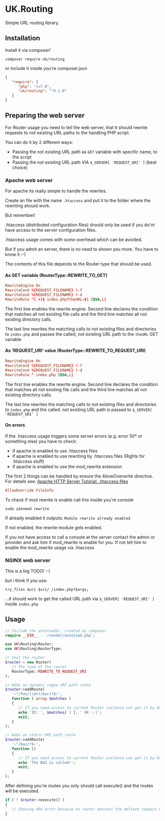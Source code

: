 # UK.Routing
Simple URL routing library.

## Installation

Install it via composer!

```shell
composer require uk/routing
```

or include it inside you're composer.json

```json
{
   "require": {
      "php": ">=7.0",
      "uk/routing": "^0.1.0"
   }
}
```

## Preparing the web server

For Router usage you need to tell the web server, that it should rewrite requests to not existing URL paths
to the handling PHP script.

You can do it by 2 different ways:

* Passing the not existing URL path as `GET` variable with specific name, to the script
* Passing the not existing URL path VIA `$_SERVER[ 'REQUEST_URI' ]` (best choice)

### Apache web server

For apache its really simple to handle the rewrites.

Create an file with the name `.htaccess` and put it to the folder where the rewriting should work.

But remember!

.htaccess (distributed configuration files) should only be used if you do'nt have access to the server configuration files.

.htaccess usage comes with some overhead which can be avoided.

But if you admit an server, there is no need to shown you more. You have to know it :-)

The contents of this file depends to the Router type that should be used.

#### As GET variable (RouterType::REWRITE_TO_GET)

```conf
RewriteEngine On
RewriteCond %{REQUEST_FILENAME} !-f
RewriteCond %{REQUEST_FILENAME} !-d
RewriteRule ^(.+)$ index.php?theURL=$1 [QSA,L]
```

The first line enables the rewrite engine. Second line declares the condition that matches all not existing file calls
and the third line matches all not existing directory calls.

The last line rewrites the matching calls to not existing files and directories to `index.php` and passes the called,
not existing URL path to the `theURL` GET variable

#### As 'REQUEST_URI' value (RouterType::REWRITE_TO_REQUEST_URI)

```conf
RewriteEngine On
RewriteCond %{REQUEST_FILENAME} !-f
RewriteCond %{REQUEST_FILENAME} !-d
RewriteRule ^ index.php [QSA,L]
```

The first line enables the rewrite engine. Second line declares the condition that matches all not existing file calls
and the third line matches all not existing directory calls.

The last line rewrites the matching calls to not existing files and directories to `index.php` and the called. not
existing URL path is passed to `$_SERVER[ 'REQUEST_URI' ]`

#### On errors

If the .htaccess usage triggers some server errors (e.g. error 50* or something else) you have to check:

* if apache is enabled to use .htaccess files
* if apache is enabled to use rewriting by .htaccess files (Rights for .htaccess stuff)
* if apache is enabled to use the mod_rewrite extension

The first 2 things can be handled by ensure the AllowOverwrite directive. For details see:
[Apache HTTP Server Tutorial: .htaccess files](https://httpd.apache.org/docs/current/howto/htaccess.html)

```conf
AllowOverride FileInfo
```

To check if mod rewrite is enable call this inside you're console

```shell
sudo a2enmod rewrite
```

If already enabled it outputs: `Module rewrite already enabled`

If not enabled, the rewrite module gets enabled.

If you not have access to call a console at the server contact the admin or provider and ask him if mod_rewrite
is enable for you. If not tell him to enable the mod_rewrite usage via .htaccess

### NGINX web server

This is a big TODO! :-)

but i think if you use:

```
try_files $uri $uri/ /index.php?$args;
```

…it should work to get the called URL path via `$_SERVER[ 'REQUEST_URI' ]` inside `index.php`

## Usage

```php
// Include the autoloader, created by composer
require __DIR__ . '/vendor/autoload.php';

use UK\Routing\Router;
use UK\Routing\RouterType;

// Init the router
$router = new Router(
   // The type of the router
   RouterType::REWRITE_TO_REQUEST_URI
);

// Adds an dynamic regex URI path route
$router->addRoute(
   '~^/foo/(\d+)/bar/?$~',
   function ( array $matches )
   {
      // If you need access to current Router instance can get it by Router::GetInstance()
      echo 'ID: ', $matches[ 1 ], ' OK :-)';
      exit;
   }
);

// Adds an static URI path route
$router->addRoute(
   '~^/baz/?$~',
   function ()
   {
      // If you need access to current Router instance can get it by Router::GetInstance()
      echo 'The BAZ is called!';
      exit;
   }
);

```

After defining you're routes you only should call execute() and the routes will be executed.

```php
if ( ! $router->execute() )
{
   // Showing 404 error because no router matches the defined request URI path.
}
```
